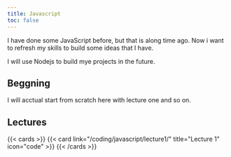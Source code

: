 ```yaml
---
title: Javascript
toc: false
---
```

I have done some JavaScript before, but that is along time ago. Now i want to refresh my skills to build some ideas that I have. 

I will use Nodejs to build mye projects in the future. 

## Beggning 
I will acctual start from scratch here with lecture one and so on. 

## Lectures

{{< cards >}}
  {{< card link="/coding/javascript/lecture1/" title="Lecture 1" icon="code" >}}
{{< /cards >}}